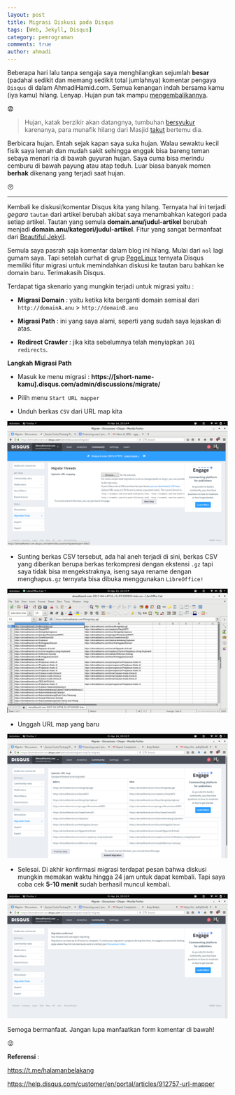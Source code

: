 ```yaml
---
layout: post
title: Migrasi Diskusi pada Disqus 
tags: [Web, Jekyll, Disqus]
category: pemrograman
comments: true
author: ahmadi
--- 
```


Beberapa hari lalu tanpa sengaja saya menghilangkan sejumlah **besar** (padahal sedikit dan memang sedikit total jumlahnya) komentar pengaya `Disqus` di dalam AhmadiHamid.com. Semua kenangan indah bersama kamu (iya kamu) hilang. Lenyap. Hujan pun tak mampu [mengembalikannya](https://bluemeda.web.id/ditinggal-pas-lagi-sayang-sayangnya-part-2/). 

😨


> Hujan, katak berzikir akan datangnya, tumbuhan [bersyukur](http://www.compoundchem.com/2014/05/14/thesmellofrain/) karenanya, para munafik hilang dari Masjid [takut](https://www.facebook.com/xgaptek/posts/10212754121198813) bertemu dia.

Berbicara hujan. Entah sejak kapan saya suka hujan. Walau sewaktu kecil fisik saya lemah dan mudah sakit sehingga enggak bisa bareng teman sebaya menari ria di bawah guyuran hujan. Saya cuma bisa merindu cemburu di bawah payung atau atap teduh. Luar biasa banyak momen **berhak** dikenang yang terjadi saat hujan. 

😚

---

Kembali ke diskusi/komentar Disqus kita yang hilang. Ternyata hal ini terjadi *gegara* `tautan` dari artikel berubah akibat saya menambahkan kategori pada setiap artikel. Tautan yang semula **domain.anu/judul-artikel** berubah menjadi **domain.anu/kategori/judul-artikel**. Fitur yang sangat bermanfaat dari [Beautiful Jekyll](http://deanattali.com/beautiful-jekyll/).

Semula saya pasrah saja komentar dalam blog ini hilang. Mulai dari `nol` lagi gumam saya. Tapi setelah curhat di grup [PegeLinux](https://www.google.com/search?q=PegeLinux) ternyata Disqus memiliki fitur migrasi untuk memindahkan diskusi ke tautan baru bahkan ke domain baru. 
Terimakasih Disqus.

Terdapat tiga skenario yang mungkin terjadi untuk migrasi yaitu :

- **Migrasi Domain** : yaitu ketika kita berganti domain semisal dari `http://domainA.anu` > `http://domainB.anu`

- **Migrasi Path** : ini yang saya alami, seperti yang sudah saya lejaskan di atas.

- **Redirect Crawler** : jika kita sebelumnya telah menyiapkan `301 redirects`.

**Langkah Migrasi Path**

- Masuk ke menu migrasi : **https://[short-name-kamu].disqus.com/admin/discussions/migrate/**

- Pilih menu `Start URL mapper`

- Unduh berkas `CSV` dari URL map kita

![](/img/ps-unduh.png) 

- Sunting berkas CSV tersebut, ada hal aneh terjadi di sini, berkas CSV yang diberikan berupa berkas terkompresi dengan ekstensi `.gz` tapi saya tidak bisa mengekstraknya, iseng saya rename dengan menghapus`.gz` ternyata bisa dibuka menggunakan `LibreOffice!`

![](/img/ps-sunting.png) 

- Unggah URL map yang baru

![](/img/ps-unggah.png) 

- Selesai. Di akhir konfirmasi migrasi terdapat pesan bahwa diskusi mungkin memakan waktu hingga 24 jam untuk dapat kembali. Tapi saya coba cek **5-10 menit** sudah berhasil muncul kembali.

![](/img/ps-selesai.png) 

Semoga bermanfaat. Jangan lupa manfaatkan form komentar di bawah!

😜


**Referensi** :

<https://t.me/halamanbelakang>

<https://help.disqus.com/customer/en/portal/articles/912757-url-mapper>

